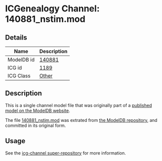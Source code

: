 # ICGenealogy Channel: 140881\_nstim.mod

## Details

Name | Description
---- | -----------
ModelDB id | [140881](http://senselab.med.yale.edu/ModelDB/ShowModel.cshtml?model=140881)
ICG id | [1189](http://icg.neurotheory.ox.ac.uk/channels/other/1189)
ICG Class | [Other](http://icg.neurotheory.ox.ac.uk/channels/other)

## Description

This is a single channel model file that was originally part of a [published model on the ModelDB website](http://senselab.med.yale.edu/mModelDB/ShowModel.cshtml?model=140881).

The file [140881\_nstim.mod](140881_nstim.mod) was extrated from [the ModelDB repository](http://senselab.med.yale.edu/ModelDB/ShowModel.cshtml?model=140881), and committed in its original form.

## Usage

See the [icg-channel super-repository](https://github.com/icgenealogy/icg-channels) for more information.